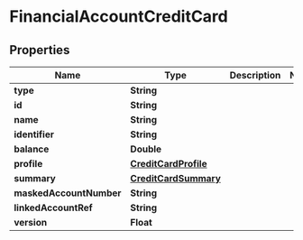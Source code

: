 

# FinancialAccountCreditCard


## Properties

| Name | Type | Description | Notes |
|------------ | ------------- | ------------- | -------------|
|**type** | **String** |  |  |
|**id** | **String** |  |  |
|**name** | **String** |  |  |
|**identifier** | **String** |  |  |
|**balance** | **Double** |  |  |
|**profile** | [**CreditCardProfile**](CreditCardProfile.md) |  |  |
|**summary** | [**CreditCardSummary**](CreditCardSummary.md) |  |  |
|**maskedAccountNumber** | **String** |  |  |
|**linkedAccountRef** | **String** |  |  |
|**version** | **Float** |  |  |



